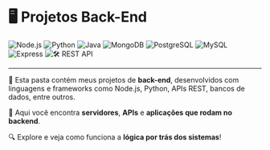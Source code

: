 # 🖥️ Projetos Back-End

![Node.js](https://img.shields.io/badge/-Node.js-339933?style=flat&logo=node.js&logoColor=white)
![Python](https://img.shields.io/badge/-Python-3776AB?style=flat&logo=python&logoColor=white)
![Java](https://img.shields.io/badge/-Java-007396?style=flat&logo=openjdk&logoColor=white)
![MongoDB](https://img.shields.io/badge/-MongoDB-47A248?style=flat&logo=mongodb&logoColor=white)
![PostgreSQL](https://img.shields.io/badge/-PostgreSQL-4169E1?style=flat&logo=postgresql&logoColor=white)
![MySQL](https://img.shields.io/badge/-MySQL-005C84?style=flat&logo=mysql&logoColor=white)
![Express](https://img.shields.io/badge/-Express.js-000000?style=flat&logo=express&logoColor=white)
![🛠 REST API](https://img.shields.io/badge/REST%20API-%20-%236DB33F)

---

📂 Esta pasta contém meus projetos de **back-end**, desenvolvidos com linguagens e frameworks como Node.js, Python, APIs REST, bancos de dados, entre outros.

🚀 Aqui você encontra **servidores**, **APIs** e **aplicações que rodam no backend**.

🔍 Explore e veja como funciona a **lógica por trás dos sistemas**!
